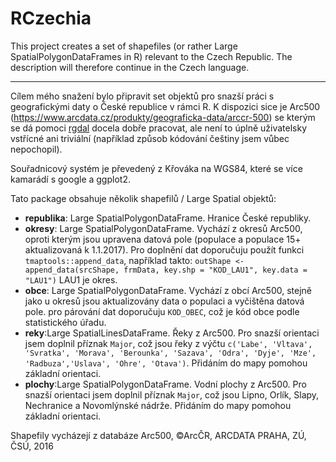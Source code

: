 # RCzechia

This project creates a set of shapefiles (or rather Large SpatialPolygonDataFrames in R) relevant to the Czech Republic. The description will therefore continue in the Czech language.
- - - - 
Cílem mého snažení bylo připravit set objektů pro snazší práci s geografickými daty o České republice v rámci R. K dispozici sice je Arc500 (https://www.arcdata.cz/produkty/geograficka-data/arccr-500) se kterým se dá pomoci [rgdal](https://cran.r-project.org/web/packages/rgdal/index.html) docela dobře pracovat, ale není to úplně uživatelsky vstřícné ani triviální (například způsob kódování češtiny jsem vůbec nepochopil). 

Souřadnicový systém je převedený z Křováka na WGS84, které se více kamarádí s google a ggplot2.

Tato package obsahuje několik shapefilů / Large Spatial objektů:
  * **republika**: Large SpatialPolygonDataFrame. Hranice České republiky.
  * **okresy**: Large SpatialPolygonDataFrame. Vychází z okresů Arc500, oproti kterým jsou upravena datová pole (populace a populace 15+ aktualizovaná k 1.1.2017).
  Pro doplnění dat doporučuju použít funkci `tmaptools::append_data`, například takto:  `outShape <- append_data(srcShape, frmData, key.shp = "KOD_LAU1", key.data = "LAU1")` LAU1 je okres.
  * **obce**: Large SpatialPolygonDataFrame. Vychází z obcí Arc500, stejně jako u okresů jsou aktualizovány data o populaci a vyčištěna datová pole.
  pro párování dat doporučuju `KOD_OBEC`, což je kód obce podle statistického úřadu.
  * **reky**:Large SpatialLinesDataFrame. Řeky z Arc500. Pro snazší orientaci jsem doplnil příznak `Major`, což jsou řeky z výčtu `c('Labe', 'Vltava', 'Svratka', 'Morava', 'Berounka', 'Sazava', 'Odra', 'Dyje', 'Mze', 'Radbuza','Uslava', 'Ohre', 'Otava')`. Přidáním do mapy pomohou základní orientaci.  
  * **plochy**:Large SpatialPolygonDataFrame. Vodní plochy z Arc500. Pro snazší orientaci jsem doplnil příznak `Major`, což jsou Lipno, Orlík, Slapy, Nechranice a Novomlýnské nádrže. Přidáním do mapy pomohou základní orientaci.  
  
Shapefily vycházejí z databáze Arc500, ©ArcČR, ARCDATA PRAHA, ZÚ, ČSÚ, 2016
